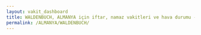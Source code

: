```yaml
---
layout: vakit_dashboard
title: WALDENBUCH, ALMANYA için iftar, namaz vakitleri ve hava durumu - ilçe/eyalet seç
permalink: /ALMANYA/WALDENBUCH/
---
```


<script type="text/javascript">
  var GLOBAL_COUNTRY = 'ALMANYA';
  var GLOBAL_CITY = 'WALDENBUCH';
  var GLOBAL_STATE = '';
  var lat = 72;
  var lon = 21;
</script>
